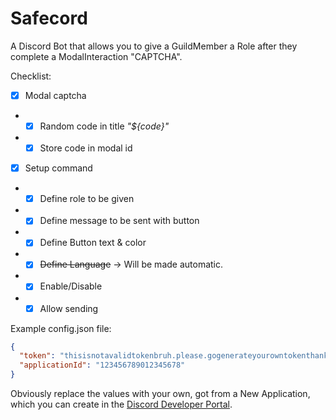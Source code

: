 # Safecord
A Discord Bot that allows you to give a GuildMember a Role after they complete a ModalInteraction "CAPTCHA".

Checklist:
- [x] Modal captcha
- - [x] Random code in title *"${code}"*
- - [x] Store code in modal id
- [x] Setup command
- - [x] Define role to be given
- - [x] Define message to be sent with button
- - [x] Define Button text & color
- - [x] ~~Define Language~~ -> Will be made automatic.
- - [x] Enable/Disable
- - [x] Allow sending

Example config.json file:
```json
{
  "token": "thisisnotavalidtokenbruh.please.gogenerateyourowntokenthankyouverymuch",
  "applicationId": "123456789012345678"
}
```
Obviously replace the values with your own, got from a New Application, which you can create in the [Discord Developer Portal](https://discord.com/developers/applications).